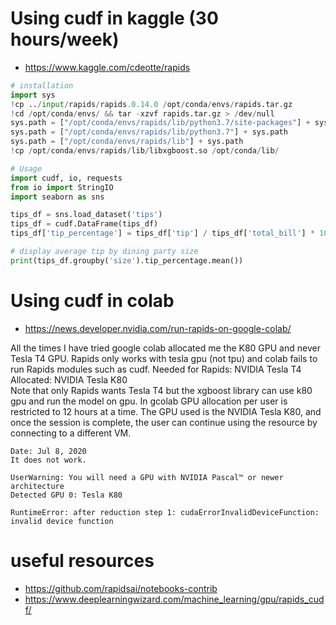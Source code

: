 # Using cudf in kaggle (30 hours/week)
- https://www.kaggle.com/cdeotte/rapids
```python
# installation
import sys
!cp ../input/rapids/rapids.0.14.0 /opt/conda/envs/rapids.tar.gz
!cd /opt/conda/envs/ && tar -xzvf rapids.tar.gz > /dev/null
sys.path = ["/opt/conda/envs/rapids/lib/python3.7/site-packages"] + sys.path
sys.path = ["/opt/conda/envs/rapids/lib/python3.7"] + sys.path
sys.path = ["/opt/conda/envs/rapids/lib"] + sys.path 
!cp /opt/conda/envs/rapids/lib/libxgboost.so /opt/conda/lib/

# Usage
import cudf, io, requests
from io import StringIO
import seaborn as sns

tips_df = sns.load_dataset('tips')
tips_df = cudf.DataFrame(tips_df)
tips_df['tip_percentage'] = tips_df['tip'] / tips_df['total_bill'] * 100

# display average tip by dining party size
print(tips_df.groupby('size').tip_percentage.mean())
```

# Using cudf in colab
- https://news.developer.nvidia.com/run-rapids-on-google-colab/

All the times I have tried google colab allocated me the K80 GPU and never Tesla T4 GPU.
Rapids only works with tesla gpu (not tpu) and colab fails to run Rapids modules such as cudf.
Needed for Rapids: NVIDIA Tesla T4  
Allocated: NVIDIA Tesla K80  
Note that only Rapids wants Tesla T4  but the xgboost library can use k80 gpu and run the model on
gpu. In gcolab GPU allocation per user is restricted to 12 hours at a time. The GPU used is the NVIDIA Tesla K80, and once the session is complete, the user can continue using the resource by connecting to a different VM.

```
Date: Jul 8, 2020  
It does not work.

UserWarning: You will need a GPU with NVIDIA Pascal™ or newer architecture
Detected GPU 0: Tesla K80

RuntimeError: after reduction step 1: cudaErrorInvalidDeviceFunction: invalid device function
```

# useful resources
- https://github.com/rapidsai/notebooks-contrib
- https://www.deeplearningwizard.com/machine_learning/gpu/rapids_cudf/
